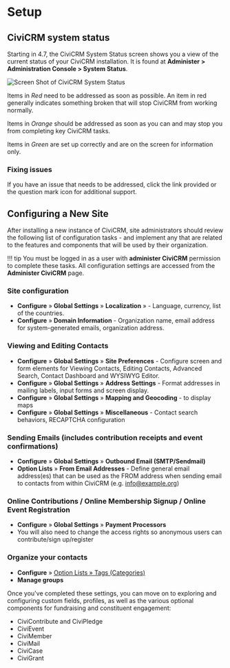 # Setup

## CiviCRM system status

Starting in 4.7, the CiviCRM System Status screen shows you a view of the current status of your CiviCRM installation. It is found at **Administer > Administration Console > System Status**.

![Screen Shot of CiviCRM System Status](../img/system-status.png)

Items in *Red* need to be addressed as soon as possible. An item in red generally indicates something broken that will stop CiviCRM from working normally.

Items in *Orange* should be addressed as soon as you can and may stop you from completing key CiviCRM tasks. 

Items in *Green* are set up correctly and are on the screen for information only. 

### Fixing issues

If you have an issue that needs to be addressed, click the link provided or the question mark icon for additional support.

## Configuring a New Site

After installing a new instance of CiviCRM, site administrators should review the following list of configuration tasks - and implement any that are related to the features and components that will be used by their organization.

!!! tip
    You must be logged in as a user with **administer CiviCRM** permission to complete these tasks. All configuration settings are accessed from the **Administer CiviCRM** page.


### Site configuration

* **Configure** » **Global Settings** » **Localization** » - Language, currency, list of the countries.
* **Configure** » **Domain Information** - Organization name, email address for system-generated emails, organization address.

### Viewing and Editing Contacts

* **Configure** » **Global Settings** » **Site Preferences** - Configure screen and form elements for Viewing Contacts, Editing Contacts, Advanced Search, Contact Dashboard and WYSIWYG Editor.
* **Configure** » **Global Settings** » **Address Settings** - Format addresses in mailing labels, input forms and screen display.
* **Configure** » **Global Settings** » **Mapping and Geocoding** - to display maps
* **Configure** » **Global Settings** » **Miscellaneous** - Contact search behaviors, RECAPTCHA configuration

### Sending Emails (includes contribution receipts and event confirmations)

* **Configure** » **Global Settings** » **Outbound Email (SMTP/Sendmail)**
* **Option Lists** » **From Email Addresses** - Define general email address(es) that can be used as the FROM address when sending email to contacts from within CiviCRM (e.g. info@example.org)

### Online Contributions / Online Membership Signup / Online Event Registration

* **Configure** » **Global Settings** » **Payment Processors**
* You will also need to change the access rights so anonymous users can contribute/sign up/register

### Organize your contacts

* **Configure** » [Option Lists » Tags (Categories)](http://drupal.demo.civicrm.org/civicrm/admin/tag?reset=1)
* **Manage groups**

Once you've completed these settings, you can move on to exploring and configuring custom fields, profiles, as well as the various optional components for fundraising and constituent engagement:

* CiviContribute and CiviPledge
* CiviEvent
* CiviMember
* CiviMail
* CiviCase
* CiviGrant